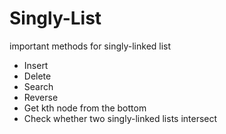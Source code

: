 # Singly-List
important methods for singly-linked list
* Insert
* Delete
* Search
* Reverse
* Get kth node from the bottom
* Check whether two singly-linked lists intersect
